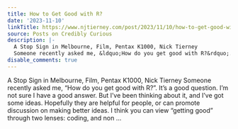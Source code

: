 ```yaml
---
title: How to Get Good with R?
date: '2023-11-10'
linkTitle: https://www.njtierney.com/post/2023/11/10/how-to-get-good-with-r/
source: Posts on Credibly Curious
description: |-
  A Stop Sign in Melbourne, Film, Pentax K1000, Nick Tierney
  Someone recently asked me, &ldquo;How do you get good with R?&rdquo;. It&rsquo;s a good question. I&rsquo;m not sure I have a good answer. But I&rsquo;ve been thinking about it, and I&rsquo;ve got some ideas. Hopefully they are helpful for people, or can promote discussion on making better ideas. I think you can view &ldquo;getting good&rdquo; through two lenses: coding, and non ...
disable_comments: true
---
```

A Stop Sign in Melbourne, Film, Pentax K1000, Nick Tierney
Someone recently asked me, &ldquo;How do you get good with R?&rdquo;. It&rsquo;s a good question. I&rsquo;m not sure I have a good answer. But I&rsquo;ve been thinking about it, and I&rsquo;ve got some ideas. Hopefully they are helpful for people, or can promote discussion on making better ideas. I think you can view &ldquo;getting good&rdquo; through two lenses: coding, and non ...
